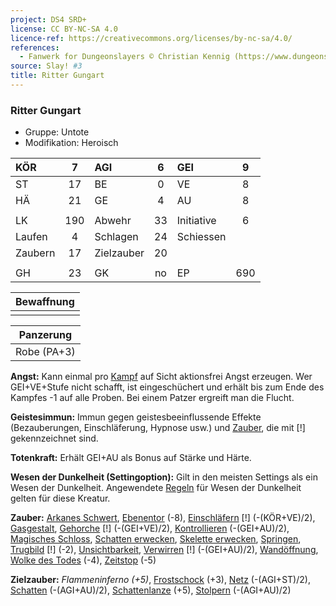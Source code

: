 ```yaml
---
project: DS4 SRD+
license: CC BY-NC-SA 4.0
licence-ref: https://creativecommons.org/licenses/by-nc-sa/4.0/
references: 
  - Fanwerk for Dungeonslayers © Christian Kennig (https://www.dungeonslayers.net/)
source: Slay! #3
title: Ritter Gungart
---
```


### Ritter Gungart

- Gruppe: Untote
- Modifikation: Heroisch

| KÖR     |  7  | AGI        |  6  | GEI        |  9  |
| :------ | :-: | :--------- | :-: | :--------- | :-: |
| ST      | 17  | BE         |  0  | VE         |  8  |
| HÄ      | 21  | GE         |  4  | AU         |  8  |
|         |     |            |     |            |     |
| LK      | 190 | Abwehr     | 33  | Initiative |  6  |
| Laufen  |  4  | Schlagen   | 24  | Schiessen  |     |
| Zaubern | 17  | Zielzauber | 20  |            |     |
|         |     |            |     |            |     |
| GH      | 23  | GK         | no  | EP         | 690 |

| Bewaffnung |
| :--------: |
|            |

|  Panzerung  |
| :---------: |
| Robe (PA+3) |

**Angst:** Kann einmal pro [Kampf](../../grw/regeln-kampf.md) auf Sicht aktionsfrei Angst erzeugen. Wer GEI+VE+Stufe nicht schafft, ist eingeschüchert und erhält bis zum Ende des Kampfes -1 auf alle Proben. Bei einem Patzer ergreift man die Flucht.

**Geistesimmun:** Immun gegen geistesbeeinflussende Effekte (Bezauberungen, Einschläferung, Hypnose usw.) und [Zauber](../../fanwerk/zauber/zauber.md), die mit [!] gekennzeichnet sind.

**Totenkraft:** Erhält GEI+AU als Bonus auf Stärke und Härte.

**Wesen der Dunkelheit (Settingoption):** Gilt in den meisten Settings als ein Wesen der Dunkelheit. Angewendete [Regeln](../../grw/regeln-proben.md) für Wesen der Dunkelheit gelten für diese Kreatur.

**Zauber:** [Arkanes Schwert](../../grw/zauber/arkanes-schwert.md), [Ebenentor](../../grw/zauber/ebenentor.md) (-8), [Einschläfern](../../grw/zauber/einschlaefern.md) [!] (-(KÖR+VE)/2), [Gasgestalt](../../grw/zauber/gasgestalt.md), [Gehorche](../../grw/zauber/gehorche.md) [!] (-(GEI+VE)/2), [Kontrollieren](../../grw/zauber/kontrollieren.md) (-(GEI+AU)/2), [Magisches Schloss](../../grw/zauber/magisches-schloss.md), [Schatten erwecken](../../grw/zauber/schatten-erwecken.md), [Skelette erwecken](../../grw/zauber/skelette-erwecken.md), [Springen](../../grw/zauber/springen.md), [Trugbild](../../grw/zauber/trugbild.md) [!] (-2), [Unsichtbarkeit](../../grw/zauber/unsichtbarkeit.md), [Verwirren](../../grw/zauber/verwirren.md) [!] (-(GEI+AU)/2), [Wandöffnung](../../grw/zauber/wandoeffnung.md), [Wolke des Todes](../../grw/zauber/wolke-des-todes.md) (-4), [Zeitstop](../../grw/zauber/zeitstop.md) (-5)

**Zielzauber:** _Flammeninferno (+5)_, [Frostschock](../../grw/zauber/frostschock.md) (+3), [Netz](../../grw/zauber/netz.md) (-(AGI+ST)/2), [Schatten](../../grw/zauber/schatten.md) (-(AGI+AU)/2), [Schattenlanze](../../grw/zauber/schattenlanze.md) (+5), [Stolpern](../../grw/zauber/stolpern.md) (-(AGI+AU)/2)

